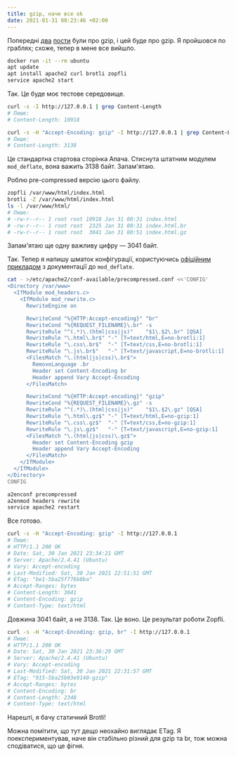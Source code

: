 ```yaml
---
title: gzip, наче все ok
date: 2021-01-31 00:23:46 +02:00
---
```


Попередні [два][2] [пости][3] були про gzip, і цей буде про gzip. Я пройшовся по граблях; схоже, тепер в мене все вийшло.

```sh
docker run -it --rm ubuntu
apt update
apt install apache2 curl brotli zopfli
service apache2 start
```

Так. Це буде моє тестове середовище.

```sh
curl -s -I http://127.0.0.1 | grep Content-Length
# Пише:
# Content-Length: 10918

curl -s -H "Accept-Encoding: gzip" -I http://127.0.0.1 | grep Content-Length
# Пише:
# Content-Length: 3138
```

Це стандартна стартова сторінка Апача. Стиснута штатним модулем `mod_deflate`, вона важить 3138 байт. Запам'ятаю.

Роблю pre-compressed версію цього файлу.

```sh
zopfli /var/www/html/index.html
brotli -Z /var/www/html/index.html
ls -l /var/www/html/
# Пише:
# -rw-r--r-- 1 root root 10918 Jan 31 00:31 index.html
# -rw-r--r-- 1 root root  2325 Jan 31 00:31 index.html.br
# -rw-r--r-- 1 root root  3041 Jan 31 00:51 index.html.gz
```

Запам'ятаю ще одну важливу цифру — 3041 байт.

Так. Тепер я напишу шматок конфігурації, користуючись [офіційним прикладом][1] з документації до `mod_deflate`.

```sh
cat - >/etc/apache2/conf-available/precompressed.conf <<'CONFIG'
<Directory /var/www>
  <IfModule mod_headers.c>
    <IfModule mod_rewrite.c>
      RewriteEngine on

      RewriteCond "%{HTTP:Accept-encoding}" "br"
      RewriteCond "%{REQUEST_FILENAME}\.br" -s
      RewriteRule "^(.*)\.(html|css|js)"    "$1\.$2\.br" [QSA]
      RewriteRule "\.html\.br$" "-" [T=text/html,E=no-brotli:1]
      RewriteRule "\.css\.br$"  "-" [T=text/css,E=no-brotli:1]
      RewriteRule "\.js\.br$"   "-" [T=text/javascript,E=no-brotli:1]
      <FilesMatch "\.(html|js|css)\.br$">
        RemoveLanguage .br
        Header set Content-Encoding br
        Header append Vary Accept-Encoding
      </FilesMatch>

      RewriteCond "%{HTTP:Accept-encoding}" "gzip"
      RewriteCond "%{REQUEST_FILENAME}\.gz" -s
      RewriteRule "^(.*)\.(html|css|js)"    "$1\.$2\.gz" [QSA]
      RewriteRule "\.html\.gz$" "-" [T=text/html,E=no-gzip:1]
      RewriteRule "\.css\.gz$"  "-" [T=text/css,E=no-gzip:1]
      RewriteRule "\.js\.gz$"   "-" [T=text/javascript,E=no-gzip:1]
      <FilesMatch "\.(html|js|css)\.gz$">
        Header set Content-Encoding gzip
        Header append Vary Accept-Encoding
      </FilesMatch>
    </IfModule>
  </IfModule>
</Directory>
CONFIG

a2enconf precompressed
a2enmod headers rewrite
service apache2 restart
```

Все готово.

```sh
curl -s -H "Accept-Encoding: gzip" -I http://127.0.0.1
# Пише:
# HTTP/1.1 200 OK
# Date: Sat, 30 Jan 2021 23:34:21 GMT
# Server: Apache/2.4.41 (Ubuntu)
# Vary: Accept-encoding
# Last-Modified: Sat, 30 Jan 2021 22:51:51 GMT
# ETag: "be1-5ba25f776b8ba"
# Accept-Ranges: bytes
# Content-Length: 3041
# Content-Encoding: gzip
# Content-Type: text/html
```

Довжина 3041 байт, а не 3138. Так. Це воно. Це результат роботи Zopfli.

```sh
curl -s -H "Accept-Encoding: gzip, br" -I http://127.0.0.1
# Пише:
# HTTP/1.1 200 OK
# Date: Sat, 30 Jan 2021 23:36:29 GMT
# Server: Apache/2.4.41 (Ubuntu)
# Vary: Accept-encoding
# Last-Modified: Sat, 30 Jan 2021 22:31:57 GMT
# ETag: "915-5ba25b03e9140-gzip"
# Accept-Ranges: bytes
# Content-Encoding: br
# Content-Length: 2348
# Content-Type: text/html
```

Нарешті, я бачу статичний Brotli!

Можна помітити, що тут дещо неохайно виглядає ETag. Я поекспериментував, наче він стабільно різний для gzip та br, тож можна сподіватися, що це фігня.

[1]: https://httpd.apache.org/docs/2.4/mod/mod_deflate.html#precompressed
[2]: /2021/01/26/brotli.html
[3]: /2021/01/28/gzip-wtf.html
